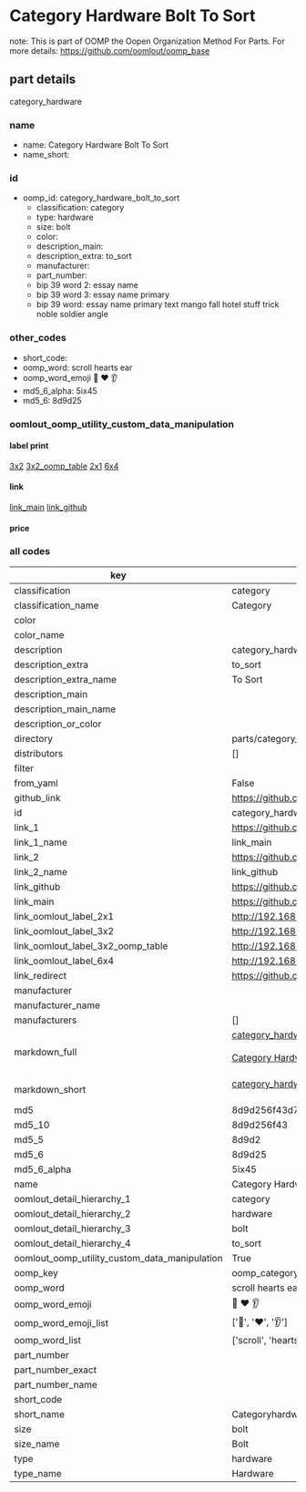 # Category Hardware Bolt To Sort  

note: This is part of OOMP the Oopen Organization Method For Parts. For more details: https://github.com/oomlout/oomp_base

##  part details
  



category_hardware



### name
* name: Category Hardware Bolt To Sort
* name_short: 
### id
* oomp_id: category_hardware_bolt_to_sort
  * classification: category
  * type: hardware
  * size: bolt
  * color: 
  * description_main: 
  * description_extra: to_sort
  * manufacturer: 
  * part_number: 
  * bip 39 word 2: essay name
  * bip 39 word 3: essay name primary
  * bip 39 word: essay name primary text mango fall hotel stuff trick noble soldier angle

### other_codes
* short_code: 
* oomp_word: scroll hearts ear
* oomp_word_emoji :scroll: :hearts: :ear:
* md5_6_alpha: 5ix45
* md5_6: 8d9d25






### oomlout_oomp_utility_custom_data_manipulation
#### label print
[3x2](http://192.168.1.245:1112/?label=oomp%205ix45)
[3x2_oomp_table](http://192.168.1.108:1112/?label=oomp%205ix45)
[2x1](http://192.168.1.242:1112/?label=oomp%205ix45)
[6x4](http://192.168.1.55:1112/?label=oomp%205ix45)    

#### link

[link_main](https://github.com/oomlout/oomlout_oomp_version_1_messy/tree/main/parts/category_hardware_bolt_to_sort) [link_github](https://github.com/oomlout/oomlout_oomp_version_1_messy/tree/main/parts/category_hardware_bolt_to_sort)                             

#### price







### all codes 
| key | value |  
| --- | --- |  
| classification | category |  
| classification_name | Category |  
| color |  |  
| color_name |  |  
| description | category_hardware |  
| description_extra | to_sort |  
| description_extra_name | To Sort |  
| description_main |  |  
| description_main_name |  |  
| description_or_color |   |  
| directory | parts/category_hardware_bolt_to_sort |  
| distributors | [] |  
| filter |  |  
| from_yaml | False |  
| github_link | https://github.com/oomlout/oomlout_oomp_part_src/tree/main/parts/category_hardware_bolt_to_sort |  
| id | category_hardware_bolt_to_sort |  
| link_1 | https://github.com/oomlout/oomlout_oomp_version_1_messy/tree/main/parts/category_hardware_bolt_to_sort |  
| link_1_name | link_main |  
| link_2 | https://github.com/oomlout/oomlout_oomp_version_1_messy/tree/main/parts/category_hardware_bolt_to_sort |  
| link_2_name | link_github |  
| link_github | https://github.com/oomlout/oomlout_oomp_version_1_messy/tree/main/parts/category_hardware_bolt_to_sort |  
| link_main | https://github.com/oomlout/oomlout_oomp_version_1_messy/tree/main/parts/category_hardware_bolt_to_sort |  
| link_oomlout_label_2x1 | http://192.168.1.242:1112/?label=oomp%205ix45 |  
| link_oomlout_label_3x2 | http://192.168.1.245:1112/?label=oomp%205ix45 |  
| link_oomlout_label_3x2_oomp_table | http://192.168.1.108:1112/?label=oomp%205ix45 |  
| link_oomlout_label_6x4 | http://192.168.1.55:1112/?label=oomp%205ix45 |  
| link_redirect | https://github.com/oomlout/oomlout_oomp_version_1_messy/tree/main/parts/category_hardware_bolt_to_sort |  
| manufacturer |  |  
| manufacturer_name |  |  
| manufacturers | [] |  
| markdown_full | [category_hardware_bolt_to_sort](none)<br>[](none)<br>[Category Hardware Bolt To Sort](none)<br><br> |  
| markdown_short | [category_hardware_bolt_to_sort](none)<br><br> |  
| md5 | 8d9d256f43d78dc548c39dfb5564b269 |  
| md5_10 | 8d9d256f43 |  
| md5_5 | 8d9d2 |  
| md5_6 | 8d9d25 |  
| md5_6_alpha | 5ix45 |  
| name | Category Hardware Bolt To Sort |  
| oomlout_detail_hierarchy_1 | category |  
| oomlout_detail_hierarchy_2 | hardware |  
| oomlout_detail_hierarchy_3 | bolt |  
| oomlout_detail_hierarchy_4 | to_sort |  
| oomlout_oomp_utility_custom_data_manipulation | True |  
| oomp_key | oomp_category_hardware_bolt_to_sort |  
| oomp_word | scroll hearts ear |  
| oomp_word_emoji | :scroll: :hearts: :ear: |  
| oomp_word_emoji_list | [':scroll:', ':hearts:', ':ear:'] |  
| oomp_word_list | ['scroll', 'hearts', 'ear'] |  
| part_number |  |  
| part_number_exact |  |  
| part_number_name |  |  
| short_code |  |  
| short_name | Categoryhardware |  
| size | bolt |  
| size_name | Bolt |  
| type | hardware |  
| type_name | Hardware |  
